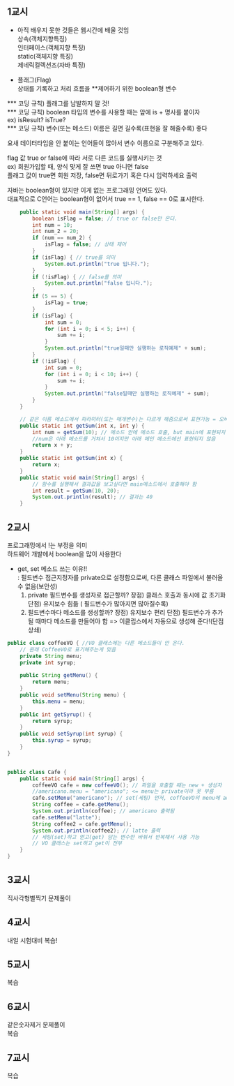 ## 1교시
- 아직 배우지 못한 것들은 웹시간에 배울 것임        
상속(객체지향특징)      
인터페이스(객체지향 특징)        
static(객체지향 특징)       
제네릭컬렉션즈(자바 특징)     

- 플래그(Flag)        
상태를 기록하고 처리 흐름을 **제어하기 위한 boolean형 변수        

*** 코딩 규칙) 플래그를 남발하지 말 것!     
*** 코딩 규칙) boolean 타입의 변수를 사용할 때는 앞에 is + 명사를 붙이자         
ex) isResult? isTrue?       
*** 코딩 규칙) 변수(또는 메소드) 이름은 길면 길수록(표현을 잘 해줄수록) 좋다     

요새 데이터타입을 안 붙이는 언어들이 많아서 변수 이름으로 구분해주고 있다.      

flag 값 true or false에 따라 서로 다른 코드를 실행시키는 것     
ex) 회원가입할 때, 양식 맞게 잘 쓰면 true 아니면 false      
    플래그 값이 true면 회원 저장, false면 뒤로가기 혹은 다시 입력하세요 출력        

자바는 boolean형이 있지만 이게 없는 프로그래밍 언어도 있다.     
대표적으로 C언어는 boolean형이 없어서 true == 1, false == 0로 표시한다.     

```java
	public static void main(String[] args) {
		boolean isFlag = false; // true or false만 온다.
		int num = 10;
		int num_2 = 20;
		if (num == num_2) {
			isFlag = false; // 상태 제어
		}
		if (isFlag) { // true를 의미
			System.out.println("true 입니다.");
		}
		if (!isFlag) { // false를 의미
			System.out.println("false 입니다.");
		}
		if (5 == 5) {
			isFlag = true;
		}
		if (isFlag) {
			int sum = 0;
			for (int i = 0; i < 5; i++) {
				sum += i;
			}
			System.out.println("true일때만 실행하는 로직예제" + sum);
		}
		if (!isFlag) {
			int sum = 0;
			for (int i = 0; i < 10; i++) {
				sum += i;
			}
			System.out.println("false일때만 실행하는 로직예제" + sum);
		}
	}
```
```java
	// 같은 이름 메소드에서 파라미터(또는 매개변수)는 다르게 해줌으로써 표현가능 = 오버로딩
	public static int getSum(int x, int y) {
		int num = getSum(10); // 메소드 안에 메소드 호출, but main에 표현되지 않았기 때문에 결과값에 영향 X
		//num은 아래 메소드를 거쳐서 10이지만 아래 메인 메소드에선 표현되지 않음
		return x + y;
	}
	public static int getSum(int x) {
		return x;
	}
	public static void main(String[] args) {
		// 함수를 실행해서 결과값을 보고싶다면 main메소드에서 호출해야 함
		int result = getSum(10, 20);
		System.out.println(result); // 결과는 40
	}
```

## 2교시
프로그래밍에서 !는 부정을 의미      
하드웨어 개발에서 boolean을 많이 사용한다       

- get, set 메소드 쓰는 이유!!     
    : 필드변수 접근지정자를 private으로 설정함으로써, 다른 클래스 파일에서 불러올 수 없음(보안성)
	1. private 필드변수를 생성자로 접근할까?
        장점) 클래스 호출과 동시에 값 초기화
        단점) 유지보수 힘듦 ( 필드변수가 많아지면 많아질수록)
	2. 필드변수마다 메소드를 생성할까?
        장점) 유지보수 편리
        단점) 필드변수가 추가될 때마다 메소드를 만들어야 함
            => 이클립스에서 자동으로 생성해 준다!(단점 상쇄)

```java
public class coffeeVO { //VO 클래스에는 다른 메소드들이 안 온다.
	// 원래 CoffeeVO로 표기해주는게 맞음
	private String menu;
	private int syrup;
	
	public String getMenu() {
		return menu;
	}
	public void setMenu(String menu) {
		this.menu = menu;
	}
	public int getSyrup() {
		return syrup;
	}
	public void setSyrup(int syrup) {
		this.syrup = syrup;
	}
}


public class Cafe {
	public static void main(String[] args) {
		coffeeVO cafe = new coffeeVO(); // 파일을 호출할 때는 new + 생성자
		//americano.menu = "americano"; <= menu는 private이라 못 부름
		cafe.setMenu("americano"); // set(세팅) 먼저, coffeeVO의 menu에 americano 영구저장됨
		String coffee = cafe.getMenu();
		System.out.println(coffee); // americano 출력됨
		cafe.setMenu("latte");
		String coffee2 = cafe.getMenu();
		System.out.println(coffee2); // latte 출력
		// 세팅(set)하고 얻고(get) 담는 변수만 바꿔서 반복해서 사용 가능
		// VO 클래스는 set하고 get이 전부
	}
}
```

## 3교시
직사각형별찍기 문제풀이

## 4교시
내일 시험대비 복습!

## 5교시
복습

## 6교시
같은숫자제거 문제풀이       
복습 

## 7교시
복습

